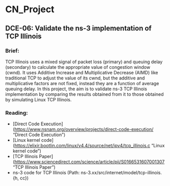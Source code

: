 # CN_Project

## DCE-06: Validate the ns-3 implementation of TCP Illinois

### Brief:
TCP Illinois uses a mixed signal of packet loss (primary) and queuing delay (secondary) to calculate the appropriate value of congestion window (cwnd). It uses Additive Increase and Multiplicative Decrease (AIMD) like traditional TCP to adjust the value of its cwnd, but the additive and multiplicative factors are not fixed, instead they are a function of average queuing delay. In this project, the aim is to validate ns-3 TCP Illinois implementation by comparing the results obtained from it to those obtained by simulating Linux TCP Illinois.

### Reading:
- [Direct Code Execution] (https://www.nsnam.org/overview/projects/direct-code-execution/ “Direct Code Execution”)
- [Linux kernel code] (https://elixir.bootlin.com/linux/v4.4/source/net/ipv4/tcp_illinois.c “Linux kernel code”)
- [TCP Illinois Paper] (https://www.sciencedirect.com/science/article/pii/S0166531607001307 “TCP Illinois Paper”)
- ns-3 code for TCP Illinois (Path: ns-3.xx/src/internet/model/tcp-illinois.{h, cc})
